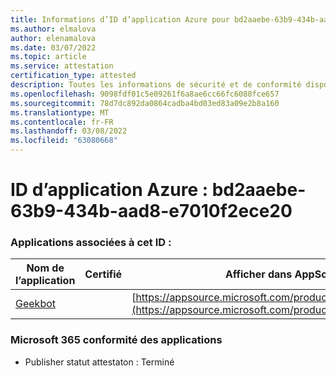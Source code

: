 ```yaml
---
title: Informations d’ID d’application Azure pour bd2aaebe-63b9-434b-aad8-e7010f2ece20
ms.author: elmalova
author: elenamalova
ms.date: 03/07/2022
ms.topic: article
ms.service: attestation
certification_type: attested
description: Toutes les informations de sécurité et de conformité disponibles pour bd2aaebe-63b9-434b-aad8-e7010f2ece20.
ms.openlocfilehash: 9098fdf01c5e09261f6a8ae6cc66fc6088fce657
ms.sourcegitcommit: 78d7dc892da0864cadba4bd03ed83a09e2b8a160
ms.translationtype: MT
ms.contentlocale: fr-FR
ms.lasthandoff: 03/08/2022
ms.locfileid: "63080668"
---
```

# <a name="azure-app-id-bd2aaebe-63b9-434b-aad8-e7010f2ece20"></a>ID d’application Azure : bd2aaebe-63b9-434b-aad8-e7010f2ece20


### <a name="apps-associated-with-this-id"></a>Applications associées à cet ID :
| **Nom de l’application** | **Certifié** | **Afficher dans AppSource** |
|--------------|---------------|-----------------------|
| [Geekbot](https://docs.microsoft.com/microsoft-365-app-certification/forward/WA200003224) |  | [https://appsource.microsoft.com/product/office/WA200003224](https://appsource.microsoft.com/product/office/WA200003224) |

### <a name="microsoft-365-app-compliance-status"></a>Microsoft 365 conformité des applications
- Publisher statut attestaton : Terminé
